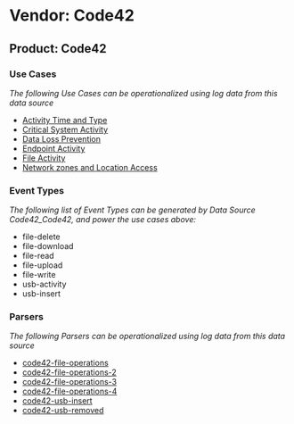 Vendor: Code42
==============
Product: Code42
---------------

### Use Cases

_The following Use Cases can be operationalized using log data from this data source_

* [Activity Time  and Type](../UseCases/usecase_activity_time__and_type.md)
* [Critical System Activity](../UseCases/usecase_critical_system_activity.md)
* [Data Loss Prevention](../UseCases/usecase_data_loss_prevention.md)
* [Endpoint Activity](../UseCases/usecase_endpoint_activity.md)
* [File Activity](../UseCases/usecase_file_activity.md)
* [Network zones and Location Access](../UseCases/usecase_network_zones_and_location_access.md)


### Event Types

_The following list of Event Types can be generated by Data Source Code42_Code42, and power the use cases above:_

- file-delete
- file-download
- file-read
- file-upload
- file-write
- usb-activity
- usb-insert


### Parsers

_The following Parsers can be operationalized using log data from this data source_

* [code42-file-operations](../Parsers/parserContent_code42-file-operations.md)
* [code42-file-operations-2](../Parsers/parserContent_code42-file-operations-2.md)
* [code42-file-operations-3](../Parsers/parserContent_code42-file-operations-3.md)
* [code42-file-operations-4](../Parsers/parserContent_code42-file-operations-4.md)
* [code42-usb-insert](../Parsers/parserContent_code42-usb-insert.md)
* [code42-usb-removed](../Parsers/parserContent_code42-usb-removed.md)
